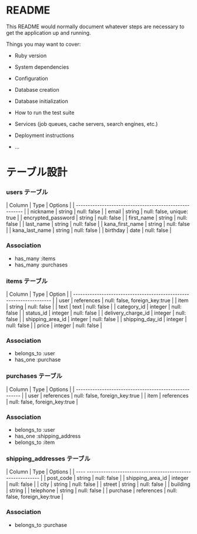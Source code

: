 # README

This README would normally document whatever steps are necessary to get the
application up and running.

Things you may want to cover:

* Ruby version

* System dependencies

* Configuration

* Database creation

* Database initialization

* How to run the test suite

* Services (job queues, cache servers, search engines, etc.)

* Deployment instructions

* ...

# テーブル設計

  ### users テーブル
  | Column             | Type   | Options                   |
  | ------------------------------------------------------- |
  | nickname           | string | null: false               |
  | email              | string | null: false, unique: true |
  | encrypted_password | string | null: false               |
  | first_name         | string | null: false               |
  | last_name          | string | null: false               |
  | kana_first_name    | string | null: false               |
  | kana_last_name     | string | null: false               |
  | birthday           | date   | null: false               |

  ### Association
  - has_many :items
  - has_many :purchases

  ### items テーブル
  | Column             | Type            | Option                        |
  | -------------------------------------------------------------------- |
  | user               | references      | null: false, foreign_key:true |
  | item               | string          | null: false                   |
  | text               | text            | null: false                   |
  | category_id        | integer         | null: false                   |
  | status_id          | integer         | null: false                   |
  | delivery_charge_id | integer         | null: false                   |
  | shipping_area_id   | integer         | null: false                   |
  | shipping_day_id    | integer         | null: false                   |
  | price              | integer         | null: false                   |

  ### Association
  - belongs_to :user
  - has_one :purchase

  ### purchases テーブル
  | Column  | Type         | Options                       |
  | ------------------------------------------------------ |
  | user    | references   | null: false, foreign_key:true |
  | item    | references   | null: false, foreign_key:true |

  ### Association
  - belongs_to :user
  - has_one :shipping_address
  - belongs_to :item
  
  ### shipping_addresses テーブル
  | Column           | Type         | Options                       |
  | ---- ---------------------------------------------------------- |
  | post_code        | string       | null: false                   |
  | shipping_area_id | integer      | null: false                   |
  | city             | string       | null: false                   |
  | street           | string       | null: false                   |
  | building         | string       | 
  | telephone        | string       | null: false                   |
  | purchase         | references   | null: false, foreign_key:true |

  ### Association
  - belongs_to :purchase